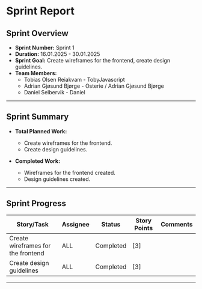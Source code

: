 # **Sprint Report**

## **Sprint Overview**
- **Sprint Number:** Sprint 1
- **Duration:** 16.01.2025 - 30.01.2025
- **Sprint Goal:** Create wireframes for the frontend, create design guidelines.
- **Team Members:**
  - Tobias Olsen Reiakvam - TobyJavascript
  - Adrian Gjøsund Bjørge - Osterie / Adrian Gjøsund Bjørge
  - Daniel Selbervik - Daniel

---

## **Sprint Summary**
- **Total Planned Work:**
  - Create wireframes for the frontend.
  - Create design guidelines.

- **Completed Work:**
  - Wireframes for the frontend created.
  - Design guidelines created.

---

## **Sprint Progress**
| Story/Task                                | Assignee              | Status       | Story Points | Comments     |
|-------------------------------------------|-----------------------|--------------|--------------|--------------|
| Create wireframes for the frontend        | ALL | Completed    | [3]          |              |
| Create design guidelines                  | ALL | Completed    | [3]          |              |

---